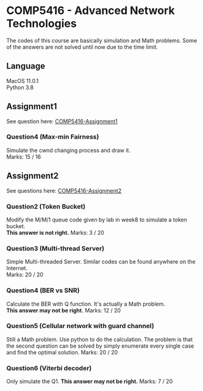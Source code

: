 # COMP5416 - Advanced Network Technologies
The codes of this course are basically simulation and Math problems. Some of the answers are not solved until now due to the time limit.
## Language
MacOS 11.0.1  
Python 3.8  
## Assignment1 
See question here: [COMP5416-Assignment1](Documents/2021-Ass1-Question.pdf)  
### Question4 (Max-min Fairness)
Simulate the cwnd changing process and draw it.  
Marks: 15 / 16

## Assignment2
See questions here: [COMP5416-Assignment2](Documents/2021-Ass2-Question.pdf)
### Question2 (Token Bucket)
Modify the M/M/1 queue code given by lab in week8 to simulate a token bucket.  
**This answer is not right.**   Marks: 3 / 20
### Question3 (Multi-thread Server)
Simple Multi-threaded Server. Similar codes can be found anywhere on the Internet.  
Marks: 20 / 20
### Question4 (BER vs SNR)
Calculate the BER with Q function. It's actually a Math problem.    
**This answer may not be right.** Marks: 12 / 20
### Question5 (Cellular network with guard channel)
Still a Math problem. Use python to do the calculation. The problem is that the second question can be solved by simply enumerate every single case and find the optimal solution.
Marks: 20 / 20 
### Question6 (Viterbi decoder)
Only simulate the Q1.
**This answer may not be right.** Marks: 7 / 20